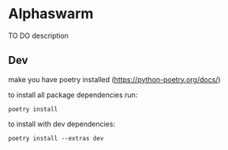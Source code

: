 # Alphaswarm

TO DO description

## Dev

make you have poetry installed (https://python-poetry.org/docs/)

to install all package dependencies run:
```shell
poetry install
```

to install with dev dependencies:
```shell
poetry install --extras dev
```

